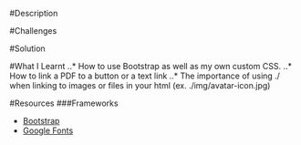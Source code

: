 #Description

#Challenges

#Solution

#What I Learnt
..* How to use Bootstrap as well as my own custom CSS.
..* How to link a PDF to a button or a text link
..* The importance of using ./ when linking to images or files in your html (ex. ./img/avatar-icon.jpg)

#Resources
###Frameworks
- [Bootstrap](https://getbootstrap.com/docs/4.5/layout/overview/)
- [Google Fonts](https://fonts.google.com/)